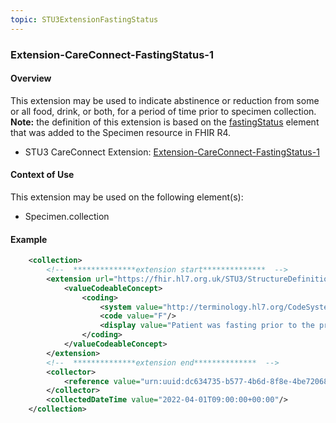 ```yaml
---
topic: STU3ExtensionFastingStatus
---
```

### Extension-CareConnect-FastingStatus-1
#### Overview
This extension may be used to indicate abstinence or reduction from some or all food, drink, or both, for a period of time prior to specimen collection. **Note:** the definition of this extension is based on the [fastingStatus](https://hl7.org/FHIR/specimen-definitions.html#Specimen.collection.fastingStatus_x_) element that was added to the Specimen resource in FHIR R4.   


* STU3 CareConnect Extension: [Extension-CareConnect-FastingStatus-1](https://simplifier.net/hl7fhircareconnectbaselineforstu3/extension-careconnect-fastingstatus-1)

#### Context of Use
This extension may be used on the following element(s):
* Specimen.collection

#### Example

```xml
    <collection>
        <!--  **************extension start**************  -->
        <extension url="https://fhir.hl7.org.uk/STU3/StructureDefinition/Extension-CareConnect-FastingStatus-1">
            <valueCodeableConcept>
                <coding>
                    <system value="http://terminology.hl7.org/CodeSystem/v2-0916"/>
                    <code value="F"/>
                    <display value="Patient was fasting prior to the procedure."/>
                </coding>
            </valueCodeableConcept>
        </extension>
        <!--  **************extension end**************  -->
        <collector>
            <reference value="urn:uuid:dc634735-b577-4b6d-8f8e-4be72068506b"/>
        </collector> 
        <collectedDateTime value="2022-04-01T09:00:00+00:00"/>
    </collection>    
```